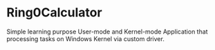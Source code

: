 # Ring0Calculator
Simple learning purpose User-mode and Kernel-mode Application that processing tasks on Windows Kernel via custom driver. 
